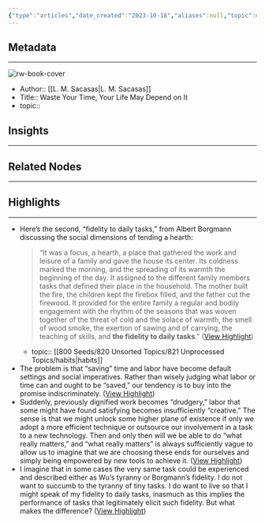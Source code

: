 ```yaml
---
{"type":"articles","date_created":"2023-10-18","aliases":null,"topic":null,"url":"https://theconvivialsociety.substack.com/p/waste-your-time-your-life-may-depend","layout":null,"banner":null,"dg-publish":true,"tags":null,"permalink":"/300-biblio/200-articles/waste-your-time-your-life-may-depend-on-it/","dgPassFrontmatter":true,"created":"2023-10-20T12:44:22.000-05:00","updated":"2023-10-20T12:44:22.000-05:00"}
---
```


## Metadata
---
![rw-book-cover](https://substackcdn.com/image/fetch/f_auto,q_auto:good,fl_progressive:steep/https%3A%2F%2Fbucketeer-e05bbc84-baa3-437e-9518-adb32be77984.s3.amazonaws.com%2Fpublic%2Fimages%2F074c6296-3c12-4a3c-9097-567ac92907be_256x256.png)
- Author:: [[L. M. Sacasas\|L. M. Sacasas]]
- Title:: Waste Your Time, Your Life May Depend on It
- topic::  



## Insights
---
## Related Nodes
---

## Highlights 
---
- Here’s the second, “fidelity to daily tasks,” from Albert Borgmann discussing the social dimensions of tending a hearth:
  > “It was a focus, a hearth, a place that gathered the work and leisure of a family and gave the house its center. Its coldness marked the morning, and the spreading of its warmth the beginning of the day. It assigned to the different family members tasks that defined their place in the household. The mother built the fire, the children kept the firebox filled, and the father cut the firewood. It provided for the entire family a regular and bodily engagement with the rhythm of the seasons that was woven together of the threat of cold and the solace of warmth, the smell of wood smoke, the exertion of sawing and of carrying, the teaching of skills, and **the fidelity to daily tasks**.” ([View Highlight](https://read.readwise.io/read/01hd21fwc05js2e38v8wp76z74))
    - topic:: [[800 Seeds/820 Unsorted Topics/821 Unprocessed Topics/habits\|habits]] 
- The problem is that “saving” time and labor have become default settings and social imperatives. Rather than wisely judging what labor or time can and ought to be “saved,” our tendency is to buy into the promise indiscriminately. ([View Highlight](https://read.readwise.io/read/01h6embdmgwzjvfqkmep13vagh))
- Suddenly, previously dignified work becomes “drudgery,” labor that some might have found satisfying becomes insufficiently “creative.” The sense is that we might unlock some higher plane of existence if only we adopt a more efficient technique or outsource our involvement in a task to a new technology. Then and only then will we be able to do “what really matters,” and “what really matters” is always sufficiently vague to allow us to imagine that we are choosing these ends for ourselves and simply being empowered by new tools to achieve it. ([View Highlight](https://read.readwise.io/read/01h6emcm36txt1geqrdr8sbdzs))
- I imagine that in some cases the very same task could be experienced and described either as Wu’s tyranny or Borgmann’s fidelity. I do not want to succumb to the tyranny of tiny tasks. I do want to live so that I might speak of my fidelity to daily tasks, inasmuch as this implies the performance of tasks that legitimately elicit such fidelity. But what makes the difference? ([View Highlight](https://read.readwise.io/read/01hcva3c10g3v6s1n2wt0cvthj))
